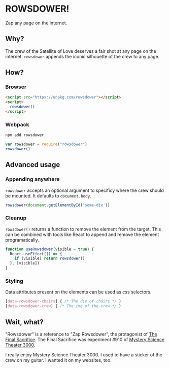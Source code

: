 # ROWSDOWER!

Zap any page on the internet.

## Why?

The crew of the Satellite of Love deserves a fair shot at any page on the internet.
`rowsdower` appends the iconic silhouette of the crew to any page.

## How?

### Browser

```html
<script src="https://unpkg.com/rowsdower"></script>
<script>
  rowsdower()
</script>
```

### Webpack

```bash
npm add rowsdower
```

```javascript
var rowsdower = require("rowsdower")
rowsdower()
```

## Advanced usage

### Appending anywhere

`rowsdower` accepts an optional argument to specificy where the crew should be mounted.
It defaults to `document.body`.

```javascript
rowsdower(document.getElementById('some-div'))
```

### Cleanup

`rowsdower()` returns a function to remove the element from the target.
This can be combined with tools like React to append and remove the element programatically.

```javascript
function useRowsdower(visible = true) {
  React.useEffect(() => {
    if (visible) return rowsdower()
  }, [visible])
}
```

### Styling

Data attributes present on the elements can be used as css selectors.

```css
[data-rowsdower-chairs] { /* The div of chairs */ }
[data-rowsdower-crew] { /* The img of the crew */ }
```

## Wait, what?

"Rowsdower" is a reference to "Zap Rowsdower", the protagonist of [The Final Sacrifice][].
The Final Sacrifice was experiment #910 of [Mystery Science Theater 3000][].

I really enjoy Mystery Science Theater 3000.
I used to have a sticker of the crew on my guitar.
I wanted it on my websites, too.

[The Final Sacrifice]: https://en.wikipedia.org/wiki/The_Final_Sacrifice
[Mystery Science Theater 3000]: https://mst3k.com